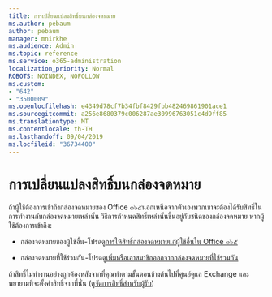```yaml
---
title: การเปลี่ยนแปลงสิทธิ์บนกล่องจดหมาย
ms.author: pebaum
author: pebaum
manager: mnirkhe
ms.audience: Admin
ms.topic: reference
ms.service: o365-administration
localization_priority: Normal
ROBOTS: NOINDEX, NOFOLLOW
ms.custom:
- "642"
- "3500009"
ms.openlocfilehash: e4349d78cf7b34fbf8429fbb482469861901ace1
ms.sourcegitcommit: a256e8680379c006287ae30996763051c4d9ff85
ms.translationtype: MT
ms.contentlocale: th-TH
ms.lasthandoff: 09/04/2019
ms.locfileid: "36734400"
---
```

# <a name="changing-permissions-on-a-mailbox"></a>การเปลี่ยนแปลงสิทธิ์บนกล่องจดหมาย

ถ้าผู้ใช้ต้องการเข้าถึงกล่องจดหมายของ Office ๓๖๕นอกเหนือจากตัวเองพวกเขาจะต้องได้รับสิทธิ์ในการทำงานกับกล่องจดหมายเหล่านั้น วิธีการกำหนดสิทธิ์เหล่านั้นขึ้นอยู่กับชนิดของกล่องจดหมาย หากผู้ใช้ต้องการเข้าถึง:
  
- กล่องจดหมายของผู้ใช้อื่น-โปรดดู[การให้สิทธิ์กล่องจดหมายแก่ผู้ใช้อื่นใน Office ๓๖๕](https://docs.microsoft.com//office365/admin/add-users/give-mailbox-permissions-to-another-user)
    
- กล่องจดหมายที่ใช้ร่วมกัน-โปรดดู[เพิ่มหรือเอาสมาชิกออกจากกล่องจดหมายที่ใช้ร่วมกัน](https://support.office.com/article/add-or-remove-members-from-a-shared-mailbox-a1cd0ae0-216c-4dc1-8171-bfacfbd4c1a7)
    
ถ้าสิทธิ์ไม่ทำงานอย่างถูกต้องหลังจากที่คุณทำตามขั้นตอนข้างต้นไปที่ศูนย์ดูแล Exchange และพยายามที่จะตั้งค่าสิทธิ์จากที่นั่น (ดู[จัดการสิทธิ์สำหรับผู้รับ](https://technet.microsoft.com/library/jj919240%28v=exchg.150%29.aspx))
  
